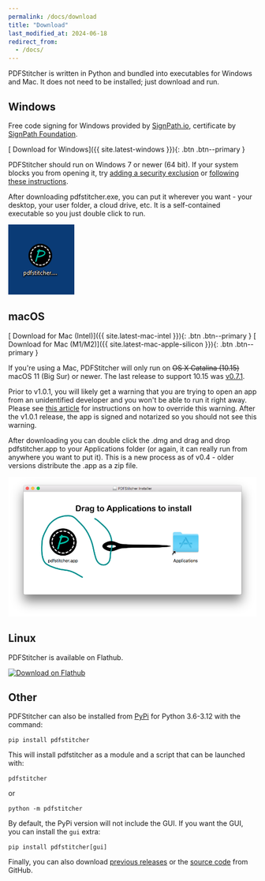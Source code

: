 ```yaml
---
permalink: /docs/download
title: "Download"
last_modified_at: 2024-06-18
redirect_from:
  - /docs/
---
```


PDFStitcher is written in Python and bundled into executables for Windows and Mac. It does not need to be installed; just download and run.

## Windows
Free code signing for Windows provided by [SignPath.io](https://about.signpath.io/), certificate by [SignPath Foundation](https://signpath.org/).

[<i class='fas fa-download'></i> Download for Windows]({{ site.latest-windows }}){: .btn .btn--primary }

PDFStitcher should run on Windows 7 or newer (64 bit). If your system blocks you from opening it, try [adding a security exclusion](https://support.microsoft.com/en-us/windows/add-an-exclusion-to-windows-security-811816c0-4dfd-af4a-47e4-c301afe13b26) or [following these instructions](https://www.windowscentral.com/how-fix-app-has-been-blocked-your-protection-windows-10).

After downloading pdfstitcher.exe, you can put it wherever you want - your desktop, your user folder, a cloud drive, etc. It is a self-contained executable so you just double click to run.

![windows desktop icon](/assets/images/windows-desktop.png)

## macOS
[<i class='fas fa-download'></i> Download for Mac (Intel)]({{ site.latest-mac-intel }}){: .btn .btn--primary }
[<i class='fas fa-download'></i> Download for Mac (M1/M2)]({{ site.latest-mac-apple-silicon }}){: .btn .btn--primary }

If you're using a Mac, PDFStitcher will only run on ~~OS X Catalina (10.15)~~ macOS 11 (Big Sur) or newer. The last release to support 10.15 was [v0.7.1](https://github.com/cfcurtis/pdfstitcher/releases/download/v0.7.1/PDFStitcher-Installer.dmg). 

Prior to v1.0.1, you will likely get a warning that you are trying to open an app from an unidentified developer and you won't be able to run it right away. Please see [this article](https://support.apple.com/guide/mac-help/mh40616) for instructions on how to override this warning. After the v1.0.1 release, the app is signed and notarized so you should not see this warning.

After downloading you can double click the .dmg and drag and drop pdfstitcher.app to your Applications folder (or again, it can really run from anywhere you want to put it). This is a new process as of v0.4 - older versions distribute the .app as a zip file.

![mac installer dmg](/assets/images/mac-install.png)

## Linux
PDFStitcher is available on Flathub. 

<a href='https://flathub.org/apps/org.pdfstitcher.pdfstitcher'><img width='120' alt='Download on Flathub' src='https://flathub.org/assets/badges/flathub-badge-en.svg'/></a>

## Other
PDFStitcher can also be installed from [PyPi](https://pypi.org/project/pdfstitcher/) for Python 3.6-3.12 with the command:

```
pip install pdfstitcher
```

This will install pdfstitcher as a module and a script that can be launched with:

```
pdfstitcher
```

or 

```
python -m pdfstitcher
```

By default, the PyPi version will not include the GUI. If you want the GUI, you can install the `gui` extra:

```
pip install pdfstitcher[gui]
```

Finally, you can also download [previous releases](https://github.com/cfcurtis/pdfstitcher/releases) or the [source code](https://github.com/cfcurtis/pdfstitcher) from GitHub.
